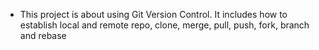 <ul>
  <li>This project is about using Git Version Control. It includes how to establish local and remote repo, clone, merge, pull, push, fork, branch and rebase </li>
</ul>
